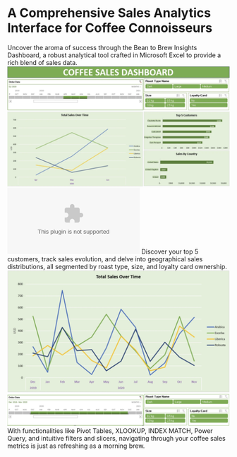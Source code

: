 # A Comprehensive Sales Analytics Interface for Coffee Connoisseurs

Uncover the aroma of success through the Bean to Brew Insights Dashboard, a robust analytical tool crafted in Microsoft Excel to provide a rich blend of sales data. 
![D](https://github.com/atamgbo/A-Comprehensive-Sales-Analytics-Interface-for-Coffee-Connoisseurs/blob/main/Screenshot%203.png)
![Dashboard](https://github.com/atamgbo/A-Comprehensive-Sales-Analytics-Interface-for-Coffee-Connoisseurs/blob/main/Coffee_Sales_Dashboard.xlsx)
Discover your top 5 customers, track sales evolution, and delve into geographical sales distributions, all segmented by roast type, size, and loyalty card ownership.
![W1](https://github.com/atamgbo/A-Comprehensive-Sales-Analytics-Interface-for-Coffee-Connoisseurs/blob/main/Screenshot%202.png)
![W2](https://github.com/atamgbo/A-Comprehensive-Sales-Analytics-Interface-for-Coffee-Connoisseurs/blob/main/Screenshot%201.png)
With functionalities like Pivot Tables, XLOOKUP, INDEX MATCH, Power Query, and intuitive filters and slicers, navigating through your coffee sales metrics is just as refreshing as a morning brew. 
